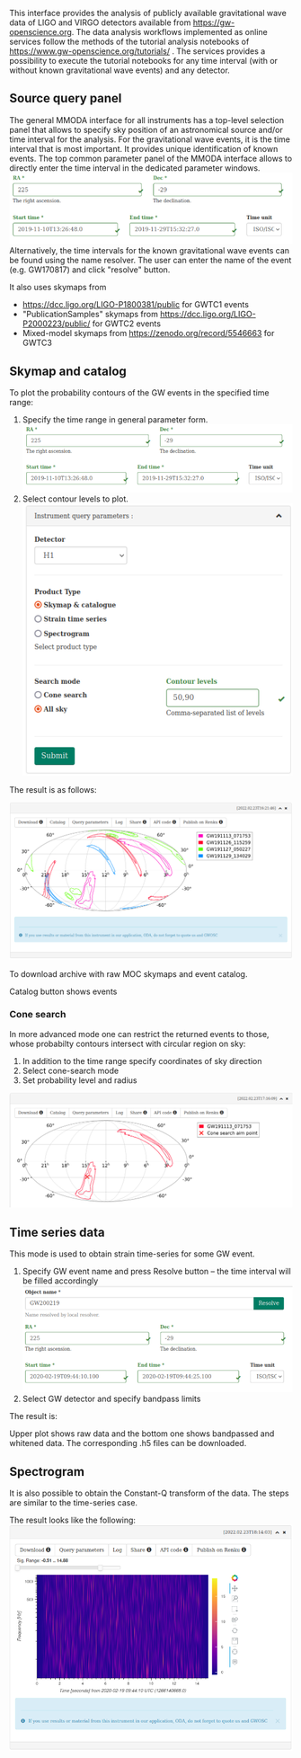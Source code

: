 This interface provides the analysis of publicly available gravitational wave data of LIGO and VIRGO detectors available from https://gw-openscience.org. The data analysis workflows implemented as online services follow the methods of the tutorial analysis notebooks of https://www.gw-openscience.org/tutorials/ . The services provides a possibility to execute the tutorial notebooks for any time interval (with or without known gravitational wave events) and any detector. 

## Source query panel

The general MMODA interface for all instruments has a top-level selection panel that allows to specify sky position of an astronomical source and/or time interval for the analysis. For the gravitational wave events, it is the time interval that is most important. It provides unique identification of known events. The top common parameter panel of the MMODA interface allows to directly enter the time interval in the dedicated parameter windows.  
      ![](im/common_long.png)
Alternatively, the time intervals for the known gravitational wave events can be found using the name resolver. The user can enter the name of the event (e.g. GW170817) and click "resolve" button. 

It also uses skymaps from
- https://dcc.ligo.org/LIGO-P1800381/public for GWTC1 events
- "PublicationSamples" skymaps from https://dcc.ligo.org/LIGO-P2000223/public/ for GWTC2 events
- Mixed-model skymaps from https://zenodo.org/record/5546663 for GWTC3
  

## Skymap and catalog
To plot the probability contours of the GW events in the specified time range:
   1. Specify the time range in general parameter form.
      ![](im/common_long.png)
   2. Select contour levels to plot.
      ![](im/skymap_param.png)

The result is as follows:

![](im/skymap.png)

To download archive with raw MOC skymaps and event catalog. 

Catalog button shows events

### Cone search
In more advanced mode one can restrict the returned events to those, whose probabilty contours intersect with circular region on sky:
   1. In addition to the time range specify coordinates of sky direction
   2. Select cone-search mode
   3. Set probability level and radius

![Cone search result example](im/skymap_cone.png)

## Time series data
This mode is used to obtain strain time-series for some GW event.
1. Specify GW event name and press Resolve button – the time interval will be filled accordingly
   ![](im/resolve.png)
2. Select GW detector and specify bandpass limits
   

The result is:

Upper plot shows raw data and the bottom one shows bandpassed and whitened data. The corresponding .h5 files can be downloaded.

## Spectrogram
It is also possible to obtain the Constant-Q transform of the data. The steps are similar to the time-series case. 

The result looks like the following:
![](im/sgram.png)
